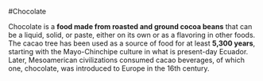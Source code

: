#Chocolate


Chocolate is a **food made from roasted and ground cocoa beans** that can be a liquid, solid, or paste, either on its own or as a flavoring in other foods. The cacao tree has been used as a source of food for at least **5,300 years**, starting with the Mayo-Chinchipe culture in what is present-day Ecuador. Later, Mesoamerican civilizations consumed cacao beverages, of which one, chocolate, was introduced to Europe in the 16th century.